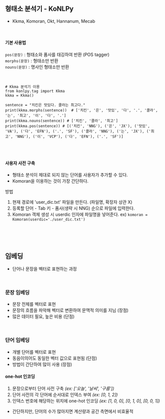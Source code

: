 
## 형태소 분석기 - KoNLPy
- Kkma, Komoran, Okt, Hannanum, Mecab
<br>

#### 기본 사용법

`pos(문장)` : 형태소와 품사를 태깅하여 반환 (POS tagger)<br>
`morphs(문장)` : 형태소만 반환<br>
`nouns(문장)` : 명사인 형태소만 반환<br>

<br>

```
# Kkma 분석기 이용
from konlpy.tag import Kkma
kkma = Kkma()

sentence = "치킨은 맛있다. 콜라는 최고다."
print(kkma.morphs(sentence))  # ['치킨', '은', '맛있', '다', '.', '콜라', '는', '최고', '이', '다', '.']
print(kkma.nouns(sentence)) # ['치킨', '콜라', '최고']
print(kkma.pos(sentence)) # [('치킨', 'NNG'), ('은', 'JX'), ('맛있', 'VA'), ('다', 'EFN'), ('.', 'SF'), ('콜라', 'NNG'), ('는', 'JX'), ('최고', 'NNG'), ('이', 'VCP'), ('다', 'EFN'), ('.', 'SF')]
```

<br><br>

#### 사용자 사전 구축
- 형태소 분석이 제대로 되지 않는 단어를 사용자가 추가할 수 있다.
- Komoran을 이용하는 것이 가장 간단하다.

방법
1. 현재 경로에 'user_dic.txt' 파일을 만든다. (파일명, 확장자 상관 X)
2. 등록할 단어 - Tab 키 - 품사(생략 시 NNG) 순으로 파일에 입력한다.
3. Komoran 객체 생성 시 userdic 인자에 파일명을 넣어준다. ex) `komoran = Komoran(userdic='./user_dic.txt')`

<br><br><br>

## 임베딩
- 단어나 문장을 벡터로 표현하는 과정
<br>


### 문장 임베딩
- 문장 전체를 벡터로 표현
- 문장의 흐름을 파악해 벡터로 변환하여 문맥적 의미를 지님 (장점)
- 많은 데이터 필요, 높은 비용 (단점)
<br>

### 단어 임베딩
- 개별 단어를 벡터로 표현
- 동음이의어도 동일한 벡터 값으로 표현됨 (단점)
- 방법이 간단하여 많이 사용 (장점)

#### one-hot 인코딩
1. 문장으로부터 단어 사전 구축   _(ex: ['오늘', '날씨', '구름'])_
2. 단어 사전의 각 단어에 순서대로 인덱스 부여   _(ex: [0, 1, 2])_
3. 인덱스 번호에 해당하는 위치에 one-hot 인코딩   _(ex: [1, 0, 0], [0, 1, 0], [0, 0, 1])_

- 간단하지만, 단어의 수가 많아지면 계산량과 공간 측면에서 비효율적

<br><br>

